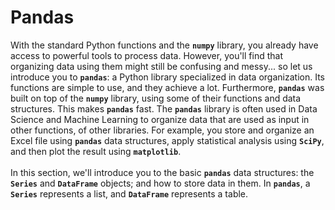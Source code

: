 # Pandas

With the standard Python functions and the <b><code>numpy</code></b> library, you already have access to powerful tools to process data. However, you'll find that organizing data using them might still be confusing and messy... so let us introduce you to <b><code>pandas</code></b>: a Python library specialized in data organization. Its functions are simple to use, and they achieve a lot. Furthermore, <b><code>pandas</code></b> was built on top of the <b><code>numpy</code></b> library, using some of their functions and data structures. This makes <b><code>pandas</code></b> fast. The <b><code>pandas</code></b> library is often used in Data Science and Machine Learning to organize data that are used as input in other functions, of other libraries. For example, you store and organize an Excel file using <b><code>pandas</code></b> data structures, apply statistical analysis using <b><code>SciPy</code></b>, and then plot the result using <b><code>matplotlib</code></b>.<br><br> In this section, we'll introduce you to the basic <b><code>pandas</code></b> data structures: the <b><code>Series</code></b> and <b><code>DataFrame</code></b> objects; and how to store data in them. In <b><code>pandas</code></b>, a <b><code>Series</code></b> represents a list, and <b><code>DataFrame</code></b> represents a table.
